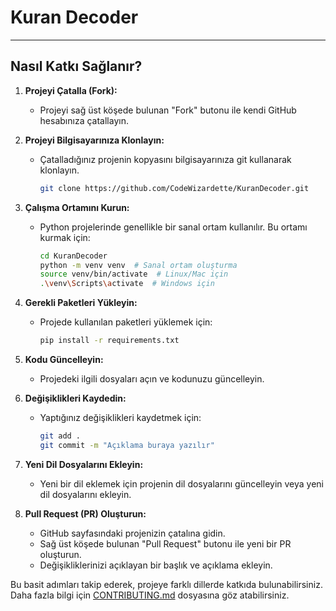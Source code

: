 # Kuran Decoder
---
## Nasıl Katkı Sağlanır?

1. **Projeyi Çatalla (Fork):**
   - Projeyi sağ üst köşede bulunan "Fork" butonu ile kendi GitHub hesabınıza çatallayın.

2. **Projeyi Bilgisayarınıza Klonlayın:**
   - Çatalladığınız projenin kopyasını bilgisayarınıza git kullanarak klonlayın.
     ```bash
     git clone https://github.com/CodeWizardette/KuranDecoder.git
     ```

3. **Çalışma Ortamını Kurun:**
   - Python projelerinde genellikle bir sanal ortam kullanılır. Bu ortamı kurmak için:
     ```bash
     cd KuranDecoder
     python -m venv venv  # Sanal ortam oluşturma
     source venv/bin/activate  # Linux/Mac için
     .\venv\Scripts\activate  # Windows için
     ```

4. **Gerekli Paketleri Yükleyin:**
   - Projede kullanılan paketleri yüklemek için:
     ```bash
     pip install -r requirements.txt
     ```

5. **Kodu Güncelleyin:**
   - Projedeki ilgili dosyaları açın ve kodunuzu güncelleyin.

6. **Değişiklikleri Kaydedin:**
   - Yaptığınız değişiklikleri kaydetmek için:
     ```bash
     git add .
     git commit -m "Açıklama buraya yazılır"
     ```

7. **Yeni Dil Dosyalarını Ekleyin:**
   - Yeni bir dil eklemek için projenin dil dosyalarını güncelleyin veya yeni dil dosyalarını ekleyin.

8. **Pull Request (PR) Oluşturun:**
   - GitHub sayfasındaki projenizin çatalına gidin.
   - Sağ üst köşede bulunan "Pull Request" butonu ile yeni bir PR oluşturun.
   - Değişikliklerinizi açıklayan bir başlık ve açıklama ekleyin.

Bu basit adımları takip ederek, projeye farklı dillerde katkıda bulunabilirsiniz. Daha fazla bilgi için [CONTRIBUTING.md](CONTRIBUTING.md) dosyasına göz atabilirsiniz.

